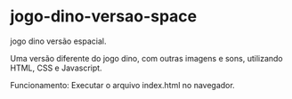 # jogo-dino-versao-space
jogo dino versão espacial.

Uma versão diferente do jogo dino, com outras imagens e sons, utilizando HTML, CSS e Javascript.

Funcionamento:
Executar o arquivo index.html no navegador.
